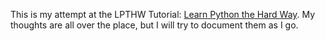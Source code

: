 This is my attempt at the LPTHW Tutorial: [Learn Python the Hard Way](https://learnpythonthehardway.org/book/ex52.html). My thoughts are all over the place, but I will try to document them as I go.
